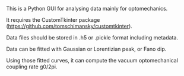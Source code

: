 This is a Python GUI for analysing data mainly for optomechanics.

It requires the CustomTkinter package (https://github.com/tomschimansky/customtkinter).

Data files should be stored in .h5 or .pickle format including metadata.

Data can be fitted with Gaussian or Lorentizian peak, or Fano dip.

Using those fitted curves, it can compute the vacuum optomechanical coupling rate g0/2pi.
